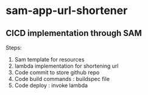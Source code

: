 # sam-app-url-shortener

## CICD implementation through SAM

Steps:
1. Sam template for resources
2. lambda implementation for shortening url
4. Code commit to store github repo
3. Code build commands : buildspec file
4. Code deploy : invoke lambda 
